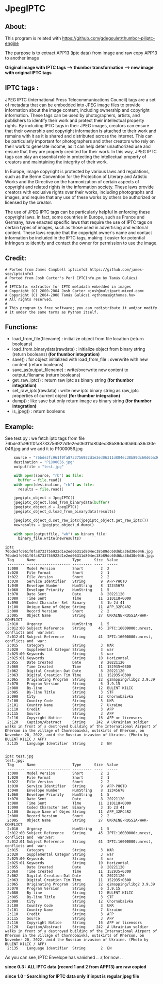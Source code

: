 # JpegIPTC

## About:
This program is related with https://github.com/gdegoulet/thumbor-piliptc-engine

The purpose is to extract APP13 (iptc data) from image and raw copy APP13 to another image

**Original image with IPTC tags --> thumbor transformation --> new image with original IPTC tags**

## IPTC tags :
JPEG IPTC (International Press Telecommunications Council) tags are a set of metadata that can be embedded into JPEG image files to provide information about the image content, including ownership and copyright information. These tags can be used by photographers, artists, and publishers to identify their work and protect their intellectual property rights. By including IPTC tags in their JPEG images, creators can ensure that their ownership and copyright information is attached to their work and remains with it as it is shared and distributed across the internet. This can be particularly important for photographers and other creators who rely on their work to generate income, as it can help deter unauthorized use and ensure that they are properly credited for their work. In this way, JPEG IPTC tags can play an essential role in protecting the intellectual property of creators and maintaining the integrity of their work.


In Europe, image copyright is protected by various laws and regulations, such as the Berne Convention for the Protection of Literary and Artistic Works and the Directive on the harmonization of certain aspects of copyright and related rights in the information society. These laws provide creators with exclusive rights over their works, including photographs and images, and require that any use of these works by others be authorized or licensed by the creator.


The use of JPEG IPTC tags can be particularly helpful in enforcing these copyright laws. In fact, some countries in Europe, such as France and Germany, have enacted specific laws that require the use of IPTC tags on certain types of images, such as those used in advertising and editorial content. These laws require that the copyright owner's name and contact information be included in the IPTC tags, making it easier for potential infringers to identify and contact the owner for permission to use the image.


## Credit:
```
# Ported from James Campbell iptcinfo3 https://github.com/james-see/iptcinfo3 
# Ported from Josh Carter's Perl IPTCInfo.pm by Tamás Gulácsi
#
# IPTCInfo: extractor for IPTC metadata embedded in images
# Copyright (C) 2000-2004 Josh Carter <josh@multipart-mixed.com>
# Copyright (C) 2004-2008 Tamás Gulácsi <gthomas@gthomas.hu>
# All rights reserved.
#
# This program is free software; you can redistribute it and/or modify
# it under the same terms as Python itself.

```

## Functions:

- load_from_file(filename) : initialize object from file location (return booleans)
- load_from_binarydata(rawdata) : initialize object from binary string (return booleans) **(for thumbor integration)**
- save() : for object initialized with load_from_file : overwrite with new content (return booleans)
- save_as(output_filename) : write/overwrite new content to output_filename (return booleans)
- get_raw_iptc() : return raw iptc as binary string **(for thumbor integration)**
- set_raw_iptc(rawdata) : write new iptc binary string as raw_iptc properties of current object **(for thumbor integration)**
- dump() : like save but only return image as binary string **(for thumbor integration)**
- is_jpeg() : return booleans


## Example:
See test.py : we fetch iptc tags from file 76bde3fc961f0fa8733756922d1e2ed06311d804ec38b89dc60d6ba36d30e046.jpg and we add it to P1000056.jpg

```python
    source = "76bde3fc961f0fa8733756922d1e2ed06311d804ec38b89dc60d6ba36d30e046.jpg"
    destination = "P1000056.jpg"
    outputfile = "test.jpg"

    with open(source, "rb") as file:
      buffer = file.read()
    with open(destination, "rb") as file:
      results = file.read()

    jpegiptc_object = JpegIPTC()
    jpegiptc_object.load_from_binarydata(buffer)
    jpegiptc_object_d = JpegIPTC()
    jpegiptc_object_d.load_from_binarydata(results)

    jpegiptc_object_d.set_raw_iptc(jpegiptc_object.get_raw_iptc())
    newresults = jpegiptc_object_d.dump()
    
    with open(outputfile, "wb") as binary_file:
      binary_file.write(newresults)
```

```
iptc 76bde3fc961f0fa8733756922d1e2ed06311d804ec38b89dc60d6ba36d30e046.jpg
76bde3fc961f0fa8733756922d1e2ed06311d804ec38b89dc60d6ba36d30e046.jpg:
 Tag      Name                 Type      Size  Value
 -------- -------------------- --------- ----  -----
 1:000    Model Version        Short        2  2
 1:020    File Format          Short        2  1
 1:022    File Version         Short        2  2
 1:030    Service Identifier   String       9  AFP-PHOTO
 1:040    Envelope Number      NumString    8  12345678
 1:060    Envelope Priority    NumString    1  5
 1:070    Date Sent            Date         8  20221120
 1:080    Time Sent            Time        11  210118+0000
 1:090    Coded Character Set  Binary       3  1b 2d 41
 1:100    Unique Name of Objec String      11  AFP_32PC4R2
 2:000    Record Version       Short        2  2
 2:005    Object Name          String      27  UKRAINE-RUSSIA-WAR-CONFLICT
 2:010    Urgency              NumString    1  5
 2:012:00 Subject Reference    String      45  IPTC:16009000:unrest, conflicts and  war:war:
 2:012:01 Subject Reference    String      41  IPTC:16000000:unrest, conflicts and  war:
 2:015    Category             String       3  WAR
 2:020    Supplemental Categor String       3  war
 2:025:00 Keywords             String       3  war
 2:025:01 Keywords             String      10  Horizontal
 2:055    Date Created         Date         8  20221120
 2:060    Time Created         Time        11  152935+0300
 2:062    Digital Creation Dat Date         8  20221120
 2:063    Digital Creation Tim Time        11  152935+0300
 2:065    Originating Program  String      22  g2mapping/libg2 3.9.39
 2:070    Program Version      String       6  3.9.15
 2:080    By-line              String      12  BULENT KILIC
 2:085    By-line Title        String       3  STF
 2:090    City                 String      12  Chornobaivka
 2:100    Country Code         String       3  UKR
 2:101    Country Name         String       7  Ukraine
 2:110    Credit               String       3  AFP
 2:115    Source               String       3  AFP
 2:116    Copyright Notice     String      16  AFP or licensors
 2:120    Caption/Abstract     String     242  A Ukrainian soldier walks in front of a destroyed building of the International Airport of Kherson in the village of Chornobaivka, outskirts of Kherson, on November 20, 2022, amid the Russian invasion of Ukraine. (Photo by BULENT KILIC / AFP)
 2:135    Language Identifier  String       2  EN


iptc test.jpg 
test.jpg:
 Tag      Name                 Type      Size  Value
 -------- -------------------- --------- ----  -----
 1:000    Model Version        Short        2  2
 1:020    File Format          Short        2  1
 1:022    File Version         Short        2  2
 1:030    Service Identifier   String       9  AFP-PHOTO
 1:040    Envelope Number      NumString    8  12345678
 1:060    Envelope Priority    NumString    1  5
 1:070    Date Sent            Date         8  20221120
 1:080    Time Sent            Time        11  210118+0000
 1:090    Coded Character Set  Binary       3  1b 2d 41
 1:100    Unique Name of Objec String      11  AFP_32PC4R2
 2:000    Record Version       Short        2  2
 2:005    Object Name          String      27  UKRAINE-RUSSIA-WAR-CONFLICT
 2:010    Urgency              NumString    1  5
 2:012:00 Subject Reference    String      45  IPTC:16009000:unrest, conflicts and  war:war:
 2:012:01 Subject Reference    String      41  IPTC:16000000:unrest, conflicts and  war:
 2:015    Category             String       3  WAR
 2:020    Supplemental Categor String       3  war
 2:025:00 Keywords             String       3  war
 2:025:01 Keywords             String      10  Horizontal
 2:055    Date Created         Date         8  20221120
 2:060    Time Created         Time        11  152935+0300
 2:062    Digital Creation Dat Date         8  20221120
 2:063    Digital Creation Tim Time        11  152935+0300
 2:065    Originating Program  String      22  g2mapping/libg2 3.9.39
 2:070    Program Version      String       6  3.9.15
 2:080    By-line              String      12  BULENT KILIC
 2:085    By-line Title        String       3  STF
 2:090    City                 String      12  Chornobaivka
 2:100    Country Code         String       3  UKR
 2:101    Country Name         String       7  Ukraine
 2:110    Credit               String       3  AFP
 2:115    Source               String       3  AFP
 2:116    Copyright Notice     String      16  AFP or licensors
 2:120    Caption/Abstract     String     242  A Ukrainian soldier walks in front of a destroyed building of the International Airport of Kherson in the village of Chornobaivka, outskirts of Kherson, on November 20, 2022, amid the Russian invasion of Ukraine. (Photo by BULENT KILIC / AFP)
 2:135    Language Identifier  String       2  EN

```

As you can see, IPTC Envelope has vanished .. :( for now ..

**since 0.3 : ALL IPTC data (record 1 and 2 from APP13) are raw copied**

**since 1.0 : Searching for IPTC data only if input is regular jpeg file**
